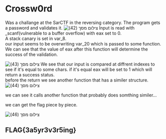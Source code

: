 # Crossw0rd

Was a challange at the SarCTF in the reversing category.
The program gets a password and validates it.
![‏‏צילום מסך (42)](https://user-images.githubusercontent.com/60041914/74608994-5cf1a400-50ee-11ea-81fe-b5a6c2ea28ff.png)
Input is read with _scanf(vulnerable to a buffer overflow) with eax set to 0.   
A stack canary is set in var_8.    
our input seems to be overwriting var_20 which is passed to some function.  
We can see that the value of eax after this function will determine the success of the validation.   

![‏‏צילום מסך (43)](https://user-images.githubusercontent.com/60041914/74608999-60852b00-50ee-11ea-9c70-5a091f7ec4a0.png)
We see that our input is compared at diffrent indexes to see if it's equal to some chars.
if it's equal eax will be set to 1 which will return a success status.   
before the return we see another function that has a similer structure.    
![‏‏צילום מסך (44)](https://user-images.githubusercontent.com/60041914/74609001-61b65800-50ee-11ea-8860-e4b0004c7112.png)

we can see it calls another function that probably does somthing similer...      
    
we can get the flag piece by piece. 


![‏‏צילום מסך (46)](https://user-images.githubusercontent.com/60041914/74609183-5fed9400-50f0-11ea-93d4-0b1f2ccf1f67.png)

## FLAG{3a5yr3v3r5ing}

